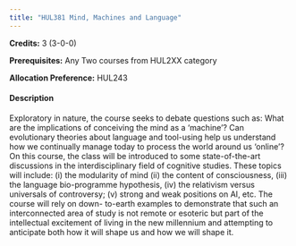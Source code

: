 ```yaml
---
title: "HUL381 Mind, Machines and Language"
---
```

**Credits:** 3 (3-0-0)

**Prerequisites:** Any Two courses from HUL2XX category 

**Allocation Preference:** HUL243

#### Description
Exploratory in nature, the course seeks to debate questions such as: What are the implications of conceiving the mind as a ‘machine’? Can evolutionary theories about language and tool-using help us understand how we continually manage today to process the world around us ‘online’? On this course, the class will be introduced to some state-of-the-art discussions in the interdisciplinary field of cognitive studies. These topics will include: (i) the modularity of mind (ii) the content of consciousness, (iii) the language bio-programme hypothesis, (iv) the relativism versus universals of controversy; (v) strong and weak positions on AI, etc. The course will rely on down- to-earth examples to demonstrate that such an interconnected area of study is not remote or esoteric but part of the intellectual excitement of living in the new millennium and attempting to anticipate both how it will shape us and how we will shape it.